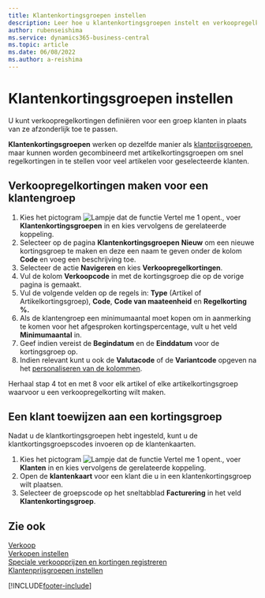 ```yaml
---
title: Klantenkortingsgroepen instellen
description: Leer hoe u klantenkortingsgroepen instelt en verkoopregelkortingen voor die groepen maakt.
author: rubenseishima
ms.service: dynamics365-business-central
ms.topic: article
ms.date: 06/08/2022
ms.author: a-reishima
---
```

# <a name="set-up-customer-discount-groups"></a><a name="set-up-customer-discount-groups"></a>Klantenkortingsgroepen instellen

U kunt verkoopregelkortingen definiëren voor een groep klanten in plaats van ze afzonderlijk toe te passen.

**Klantenkortingsgroepen** werken op dezelfde manier als [klantprijsgroepen](sales-how-to-set-up-customer-price-groups.md), maar kunnen worden gecombineerd met artikelkortingsgroepen om snel regelkortingen in te stellen voor veel artikelen voor geselecteerde klanten.

## <a name="create-sales-line-discounts-for-a-customer-group"></a><a name="create-sales-line-discounts-for-a-customer-group"></a>Verkoopregelkortingen maken voor een klantengroep

1. Kies het pictogram ![Lampje dat de functie Vertel me 1 opent.](media/ui-search/search_small.png "Vertel me wat u wilt doen"), voer **Klantenkortingsgroepen** in en kies vervolgens de gerelateerde koppeling.
2. Selecteer op de pagina **Klantenkortingsgroepen** **Nieuw** om een nieuwe kortingsgroep te maken en deze een naam te geven onder de kolom **Code** en voeg een beschrijving toe.
3. Selecteer de actie **Navigeren** en kies **Verkoopregelkortingen**.
4. Vul de kolom **Verkoopcode** in met de kortingsgroep die op de vorige pagina is gemaakt.
5. Vul de volgende velden op de regels in: **Type** (Artikel of Artikelkortingsgroep), **Code**, **Code van maateenheid** en **Regelkorting %.**
6. Als de klantengroep een minimumaantal moet kopen om in aanmerking te komen voor het afgesproken kortingspercentage, vult u het veld **Minimumaantal** in.
7. Geef indien vereist de **Begindatum** en de **Einddatum** voor de kortingsgroep op.
8. Indien relevant kunt u ook de **Valutacode** of de **Variantcode** opgeven na het [personaliseren van de kolommen](ui-personalization-user.md).

Herhaal stap 4 tot en met 8 voor elk artikel of elke artikelkortingsgroep waarvoor u een verkoopregelkorting wilt maken.

## <a name="assign-a-customer-to-a-discount-group"></a><a name="assign-a-customer-to-a-discount-group"></a>Een klant toewijzen aan een kortingsgroep

Nadat u de klantkortingsgroepen hebt ingesteld, kunt u de klantkortingsgroepscodes invoeren op de klantenkaarten.

1. Kies het pictogram ![Lampje dat de functie Vertel me 1 opent.](media/ui-search/search_small.png "Vertel me wat u wilt doen"), voer **Klanten** in en kies vervolgens de gerelateerde koppeling.
2. Open de **klantenkaart** voor een klant die u in een klantenkortingsgroep wilt plaatsen.
3. Selecteer de groepscode op het sneltabblad **Facturering** in het veld **Klantenkortingsgroep**.

## <a name="see-also"></a><a name="see-also"></a>Zie ook

[Verkoop](sales-manage-sales.md)  
[Verkopen instellen](sales-setup-sales.md)  
[Speciale verkoopprijzen en kortingen registreren](sales-how-record-sales-price-discount-payment-agreements.md)  
[Klantenprijsgroepen instellen](sales-how-to-set-up-customer-price-groups.md)  

[!INCLUDE[footer-include](includes/footer-banner.md)]
